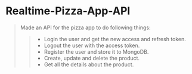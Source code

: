 # Realtime-Pizza-App-API
> Made an API for the pizza app to do following things:
>> + Login the user and get the new access and refresh token.
>> + Logout the user with the access token.
>> + Register the user and store it to MongoDB.
>> + Create, update and delete the product.
>> + Get all the details about the product.
